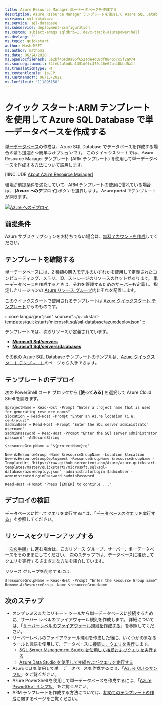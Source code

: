 ```yaml
---
title: Azure Resource Manager:単一データベースを作成する
description: Azure Resource Manager テンプレートを使用して Azure SQL Database に単一データベースを作成します。
services: sql-database
ms.service: sql-database
ms.subservice: deployment-configuration
ms.custom: subject-armqs sqldbrb=1, devx-track-azurepowershell
ms.devlang: ''
ms.topic: quickstart
author: MashaMSFT
ms.author: mathoma
ms.date: 06/24/2020
ms.openlocfilehash: 6e2bf456d9a86f652ade4d68df8846d7c5f2a974
ms.sourcegitcommit: 34feb2a5bdba1351d9fc375c46e62aa40bbd5a1f
ms.translationtype: HT
ms.contentlocale: ja-JP
ms.lasthandoff: 06/10/2021
ms.locfileid: "111893158"
---
```

# <a name="quickstart-create-a-single-database-in-azure-sql-database-using-an-arm-template"></a>クイック スタート:ARM テンプレートを使用して Azure SQL Database で単一データベースを作成する

[単一データベース](single-database-overview.md)の作成は、Azure SQL Database でデータベースを作成する場合の最も迅速かつ簡単なオプションです。 このクイックスタートでは、Azure Resource Manager テンプレート (ARM テンプレート) を使用して単一データベースを作成する方法について説明します。

[!INCLUDE [About Azure Resource Manager](../../../includes/resource-manager-quickstart-introduction.md)]

環境が前提条件を満たしていて、ARM テンプレートの使用に慣れている場合は、 **[Azure へのデプロイ]** ボタンを選択します。 Azure portal でテンプレートが開きます。

[![Azure へのデプロイ](../../media/template-deployments/deploy-to-azure.svg)](https://portal.azure.com/#create/Microsoft.Template/uri/https%3A%2F%2Fraw.githubusercontent.com%2FAzure%2Fazure-quickstart-templates%2Fmaster%2Fquickstarts%2Fmicrosoft.sql%2Fsql-database%2Fazuredeploy.json)

## <a name="prerequisites"></a>前提条件

Azure サブスクリプションをお持ちでない場合は、[無料アカウントを作成](https://azure.microsoft.com/free/)してください。

## <a name="review-the-template"></a>テンプレートを確認する

単一データベースには、2 種類の[購入モデル](purchasing-models.md)のいずれかを使用して定義されたコンピューティング、メモリ、IO、ストレージのリソースのセットがあります。 単一データベースを作成するときは、それを管理するための[サーバー](logical-servers.md)も定義し、指定したリージョンの [Azure リソース グループ](../../active-directory-b2c/overview.md)内にそれを配置します。

このクイックスタートで使用されるテンプレートは [Azure クイックスタート テンプレート](https://azure.microsoft.com/resources/templates/sql-database/)からのものです。

:::code language="json" source="~/quickstart-templates/quickstarts/microsoft.sql/sql-database/azuredeploy.json":::

テンプレートでは、次のリソースが定義されています。

- [**Microsoft.Sql/servers**](/azure/templates/microsoft.sql/servers)
- [**Microsoft.Sql/servers/databases**](/azure/templates/microsoft.sql/servers/databases)

その他の Azure SQL Database テンプレートのサンプルは、[Azure クイックスタート テンプレート](https://azure.microsoft.com/resources/templates/?resourceType=Microsoft.Sql&pageNumber=1&sort=Popular)のページから入手できます。

## <a name="deploy-the-template"></a>テンプレートのデプロイ

次の PowerShell コード ブロックから **[使ってみる]** を選択して Azure Cloud Shell を開きます。

```azurepowershell-interactive
$projectName = Read-Host -Prompt "Enter a project name that is used for generating resource names"
$location = Read-Host -Prompt "Enter an Azure location (i.e. centralus)"
$adminUser = Read-Host -Prompt "Enter the SQL server administrator username"
$adminPassword = Read-Host -Prompt "Enter the SQl server administrator password" -AsSecureString

$resourceGroupName = "${projectName}rg"

New-AzResourceGroup -Name $resourceGroupName -Location $location
New-AzResourceGroupDeployment -ResourceGroupName $resourceGroupName -TemplateUri "https://raw.githubusercontent.com/Azure/azure-quickstart-templates/master/quickstarts/microsoft.sql/sql-database/azuredeploy.json" -administratorLogin $adminUser -administratorLoginPassword $adminPassword

Read-Host -Prompt "Press [ENTER] to continue ..."
```

## <a name="validate-the-deployment"></a>デプロイの検証

データベースに対してクエリを実行するには、「[データベースのクエリを実行する](single-database-create-quickstart.md#query-the-database)」を参照してください。

## <a name="clean-up-resources"></a>リソースをクリーンアップする

「[次の手順](#next-steps)」に進む場合は、このリソース グループ、サーバー、単一データベースをそのままにしてください。 次のステップでは、データベースに接続してクエリを実行するさまざまな方法を紹介しています。

リソース グループを削除するには:

```azurepowershell-interactive
$resourceGroupName = Read-Host -Prompt "Enter the Resource Group name"
Remove-AzResourceGroup -Name $resourceGroupName
```

## <a name="next-steps"></a>次のステップ

- オンプレミスまたはリモート ツールから単一データベースに接続するために、サーバー レベルのファイアウォール規則を作成します。 詳細については、「[サーバーレベルのファイアウォール規則を作成する](firewall-create-server-level-portal-quickstart.md)」を参照してください。
- サーバーレベルのファイアウォール規則を作成した後に、いくつかの異なるツールと言語を使用して、データベースに[接続し、クエリを実行](connect-query-content-reference-guide.md)します。
  - [SQL Server Management Studio を使用して接続およびクエリを実行する](connect-query-ssms.md)
  - [Azure Data Studio を使用して接続およびクエリを実行する](/sql/azure-data-studio/quickstart-sql-database?toc=%2fazure%2fsql-database%2ftoc.json)
- Azure CLI を使用して単一データベースを作成するには、「[Azure CLI のサンプル](az-cli-script-samples-content-guide.md)」をご覧ください。
- Azure PowerShell を使用して単一データベースを作成するには、「[Azure PowerShell サンプル](powershell-script-content-guide.md)」をご覧ください。
- ARM テンプレートを作成する方法については、[初めてのテンプレートの作成](../../azure-resource-manager/templates/template-tutorial-create-first-template.md)に関するページをご覧ください。
